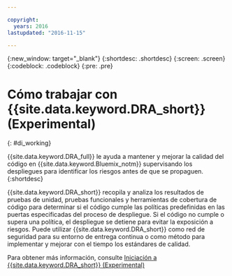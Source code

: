 ```yaml
---

copyright:
  years: 2016
lastupdated: "2016-11-15"

---
```


{:new_window: target="_blank"}
{:shortdesc: .shortdesc}
{:screen: .screen}
{:codeblock: .codeblock}
{:pre: .pre}

# Cómo trabajar con {{site.data.keyword.DRA_short}} (Experimental)
{: #di_working}

{{site.data.keyword.DRA_full}} le ayuda a mantener y mejorar la calidad del código en {{site.data.keyword.Bluemix_notm}} supervisando los despliegues para identificar los riesgos antes de que se propaguen.{:shortdesc}

{{site.data.keyword.DRA_short}} recopila y analiza los resultados de pruebas de unidad, pruebas funcionales y herramientas de cobertura de código para determinar si el código cumple las políticas predefinidas en las puertas especificadas del proceso de despliegue. Si el código no cumple o supera una política, el despliegue se detiene para evitar la exposición a riesgos. Puede utilizar {{site.data.keyword.DRA_short}} como red de seguridad para su entorno de entrega continua o como método para implementar y mejorar con el tiempo los estándares de calidad. 

Para obtener más información, consulte [Iniciación a {{site.data.keyword.DRA_short}} (Experimental)](/docs/services/DevOpsInsights/index.html)
